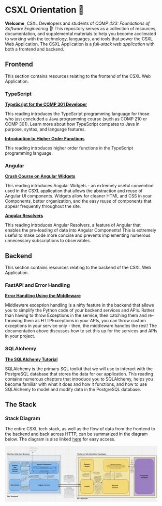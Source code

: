 # CSXL Orientation 👋

**Welcome**, CSXL Developers and students of *COMP 423: Foundations of Software Engineering* 🤠! This repository serves as a collection of resources, documentation, and supplemental materials to help you become acclimated to working with the technology, languages, and tools that power the CSXL Web Application. The CSXL Application is a *full-stack web application* with both a frontend and backend.

## Frontend

This section contains resources relating to the frontend of the CSXL Web Application.

### TypeScript

[**TypeScript for the COMP 301 Developer**](https://github.com/unc-csxl/orientation/blob/main/frontend/typescript_tutorial.md)

This reading introduces the TypeScript programming language for those who just concluded a Java programming course (such as COMP 210 or COMP 301). Learn more about how TypeScript compares to Java in purpose, syntax, and language features.

[**Introduction to Higher Order Functions**](https://github.com/unc-csxl/orientation/blob/main/frontend/higher_order_functions.md)

This reading introduces higher order functions in the TypeScript programming language.

### Angular

[**Crash Course on Angular Widgets**](https://github.com/unc-csxl/orientation/blob/main/angular/widgets.md)

This reading introduces Angular Widgets - an extremely useful convention used in the CSXL application that allows the abstraction and reuse of Angular UI components. Widgets allow for cleaner HTML and CSS in your Components, better organization, and the easy reuse of components that appear frequently throughout the site.

[**Angular Resolvers**](https://github.com/unc-csxl/orientation/blob/main/angular/resolvers.md)

This reading introduces Angular Resolvers, a feature of Angular that enables the pre-loading of data into Angular Components! This is extremely useful to make code more concise and prevents implementing numerous unnecessary subscriptions to observables.

## Backend

This section contains resources relating to the backend of the CSXL Web Application.

### FastAPI and Error Handling

[**Error Handling Using the Middleware**](https://github.com/unc-csxl/orientation/blob/main/backend/middleware.md)

Middleware exception handling is a nifty feature in the backend that allows you to simplify the Python code of your backend services and APIs. Rather than having to throw Exceptions in the service, then catching them and re-throwing them as HTTPExceptions in your APIs, you can throw custom exceptions in your service only - then, the middleware handles the rest! The documentation above discusses how to set this up for the services and APIs in your project.

### SQLAlchemy

[**The SQLAlchemy Tutorial**](https://github.com/unc-csxl/orientation/blob/main/sqlalchemy/0_introduction.md)

SQLAlchemy is the primary SQL toolkit that we will use to interact with the PostgreSQL database that stores the data for our application. This reading contains numerous chapters that introduce you to SQLAlchemy, helps you become familiar with what it does and how it functions, and how to use SQLAlchemy to model and modify data in the PostgreSQL database.

## The Stack

### Stack Diagram

The entire CSXL tech stack, as well as the flow of data from the frontend to the backend and back across HTTP, can be summarized in the diagram below. The diagram is also linked [here](https://go.unc.edu/comp423-23f-stack) for easy access.

![The Tech Stack](https://github.com/unc-csxl/csxl.unc.edu/blob/main/docs/images/sqlalchemy/tech-stack-with-alchemy.png)
